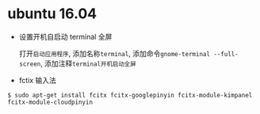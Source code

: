 # ubuntu 16.04 

+ 设置开机自启动 terminal 全屏

  打开`启动应用程序`, 添加名称`terminal`, 添加命令`gnome-terminal --full-screen`, 添加注释`terminal开机启动全屏`

+ fctix 输入法

```
$ sudo apt-get install fcitx fcitx-googlepinyin fcitx-module-kimpanel fcitx-module-cloudpinyin
```
